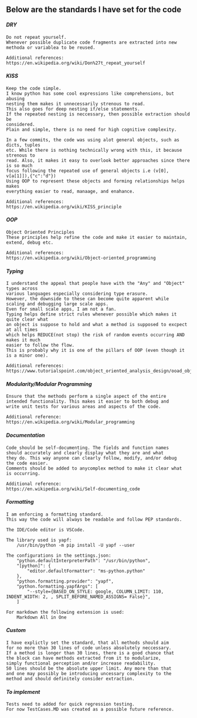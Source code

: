 ## Below are the standards I have set for the code ##

#### _DRY_ ####
    Do not repeat yourself. 
    Whenever possible duplicate code fragments are extracted into new
    methoda or variablea to be reused.

    Additional references:
    https://en.wikipedia.org/wiki/Don%27t_repeat_yourself

#### _KISS_ ####
    Keep the code simple. 
    I know python has some cool expressions like comprehensions, but abusing 
    nesting them makes it unnecessarily strenous to read.
    This also goes for deep nesting if/else statements.
    If the repeated nesting is neccessary, then possible extraction should be
    considered.
    Plain and simple, there is no need for high cognitive complexity.

    In a few commits, the code was using alot general objects, such as dicts, tuples
    etc. While there is nothing technically wrong with this, it because strenous to
    read. Also, it makes it easy to overlook better approaches since there is so much
    focus following the repeated use of general objects i.e (v[0], v[a[1]]),{"c":"d"})
    Using OOP to represent these objects and forming relationships helps makes 
    everything easier to read, manaage, and enahance.

    Additional references:
    https://en.wikipedia.org/wiki/KISS_principle

#### _OOP_ ####
    Object Oriented Principles
    These principles help refine the code and make it easier to maintain, extend, debug etc.

    Additional references:
    https://en.wikipedia.org/wiki/Object-oriented_programming

#### _Typing_ ####
    I understand the appeal that people have with the "Any" and "Object" types across
    various languages especially considering type erasure.
    However, the downside to these can become quite apparent while
    scaling and debugging large scale apps.
    Even for small scale apps, I am not a fan.
    Typing helps define strict rules whenever possible which makes it quite clear what
    an object is suppose to hold and what a method is supposed to excpect at all times
    which helps REDUCE(not stop) the risk of random events occurring AND makes it much
    easier to follow the flow.
    This is probably why it is one of the pillars of OOP (even though it is a minor one).

    Additional references:
    https://www.tutorialspoint.com/object_oriented_analysis_design/ooad_object_oriented_principles.htm

#### _Modularity/Modular Programming_ ####
    Ensure that the methods perform a single aspect of the entire
    intended functionality. This makes it easier to both debug and 
    write unit tests for various areas and aspects of the code.

    Additional reference:
    https://en.wikipedia.org/wiki/Modular_programming

#### _Documentation_ ####
    Code should be self-documenting. The fields and function names
    should accurately and clearly display what they are and what 
    they do. This way anyone can clearly follow, modify, and/or debug
    the code easier.
    Comments should be added to anycomplex method to make it clear what
    is occurring.

    Additional reference:
    https://en.wikipedia.org/wiki/Self-documenting_code

#### _Formatting_ ####
    I am enforcing a formatting standard.
    This way the code will always be readable and follow PEP standards.

    The IDE/Code editor is VSCode.

    The library used is yapf:
        /usr/bin/python -m pip install -U yapf --user
    
    The configurations in the settings.json:
        "python.defaultInterpreterPath": "/usr/bin/python",
        "[python]": {
            "editor.defaultFormatter": "ms-python.python"
        },
        "python.formatting.provider": "yapf",
        "python.formatting.yapfArgs": [
            "--style={BASED_ON_STYLE: google, COLUMN_LIMIT: 110, INDENT_WIDTH: 2, , SPLIT_BEFORE_NAMED_ASSIGNS= False}",
        ]
    
    For markdown the following extension is used:
        Markdown All in One

#### _Custom_ ####
    I have explictly set the standard, that all methods should aim
    for no more than 30 lines of code unless absolutely neccessary.
    If a method is longer than 30 lines, there is a good chance that
    the block can have methods extracted from it to modularize,
    simply functional perception and/or increase readability.
    50 lines should be the absolute upper limit. Any more than that
    and one may possibly be introducing uncessary complexity to the
    method and should definitely consider extraction.

#### _To implement_ ####
    Tests need to added for quick regression testing.
    For now TestCases.MD was created as a possible future reference.